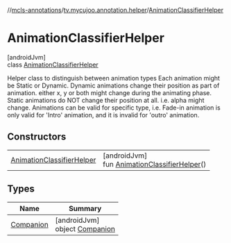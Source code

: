 //[mcls-annotations](../../../index.md)/[tv.mycujoo.annotation.helper](../index.md)/[AnimationClassifierHelper](index.md)

# AnimationClassifierHelper

[androidJvm]\
class [AnimationClassifierHelper](index.md)

Helper class to distinguish between animation types Each animation might be Static or Dynamic. Dynamic animations change their position as part of animation. either x, y or both might change during the animating phase. Static animations do NOT change their position at all. i.e. alpha might change. Animations can be valid for specific type, i.e. Fade-in animation is only valid for 'Intro' animation, and it is invalid for 'outro' animation.

## Constructors

| | |
|---|---|
| [AnimationClassifierHelper](-animation-classifier-helper.md) | [androidJvm]<br>fun [AnimationClassifierHelper](-animation-classifier-helper.md)() |

## Types

| Name | Summary |
|---|---|
| [Companion](-companion/index.md) | [androidJvm]<br>object [Companion](-companion/index.md) |

